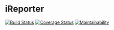# iReporter
[![Build Status](https://travis-ci.org/Emmanuelaaron/iReporter.svg?branch=api-end-points)](https://travis-ci.org/Emmanuelaaron/iReporter)
[![Coverage Status](https://coveralls.io/repos/github/Emmanuelaaron/iReporter/badge.svg?branch=api-end-points)](https://coveralls.io/github/Emmanuelaaron/iReporter?branch=api-end-points)
[![Maintainability](https://api.codeclimate.com/v1/badges/16dced1073a6f03e1ed2/maintainability)](https://codeclimate.com/github/Emmanuelaaron/iReporter/maintainability)

